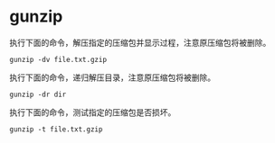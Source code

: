 # gunzip

执行下面的命令，解压指定的压缩包并显示过程，注意原压缩包将被删除。

```
gunzip -dv file.txt.gzip
```

执行下面的命令，递归解压目录，注意原压缩包将被删除。

```
gunzip -dr dir
```

执行下面的命令，测试指定的压缩包是否损坏。

```
gunzip -t file.txt.gzip
```

